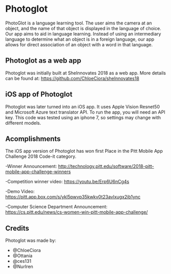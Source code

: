 # Photoglot

PhotoGlot is a language learning tool. The user aims the camera at an object, and the name of that object is displayed in the language of choice. Our app aims to aid in language learning. Instead of using an intermediary language to determine what an object is in a foreign language, our app allows for direct association of an object with a word in that language.

## Photoglot as a web app

Photoglot was initially built at SheInnovates 2018 as a web app. More details can be found at: https://github.com/ChloeCiora/sheInnovates18 

## iOS app of Photoglot

Photoglot was later turned into an iOS app. It uses Apple Vision Resnet50 and Microsoft Azure text translator API. To run the app, you will need an API key. This code was tested using an iphone 7, so settings may change with different models.


## Acomplishments

The iOS app version of Photoglot has won first Place in the Pitt Mobile App Challenge 2018 Code-it category.


-Winner Announcement: http://technology.pitt.edu/software/2018-pitt-mobile-app-challenge-winners

-Competition winner video: https://youtu.be/Erp6U6nCg4s 

-Demo Video: https://pitt.app.box.com/s/ykl5pwvp35kwkv0t23avlxugx2ib1ync

-Computer Science Department Announcement: https://cs.pitt.edu/news/cs-women-win-pitt-mobile-app-challenge/


## Credits

Photoglot was made by: 
- @ChloeCiora
- @Ottania
- @ces131
- @NurIren


